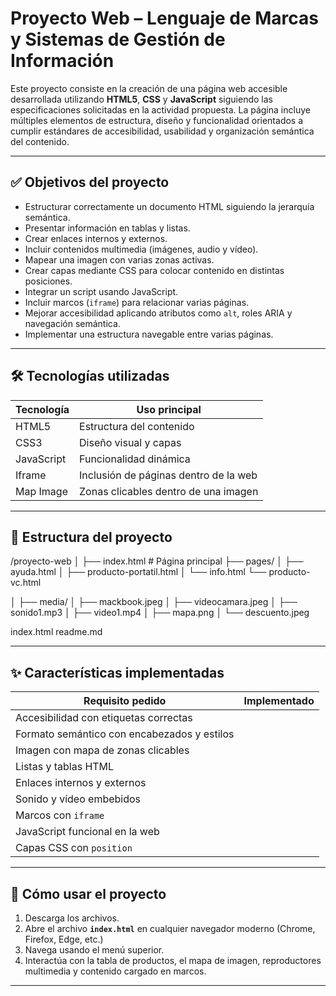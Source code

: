 # Proyecto Web – Lenguaje de Marcas y Sistemas de Gestión de Información

Este proyecto consiste en la creación de una página web accesible desarrollada utilizando **HTML5**, **CSS** y **JavaScript** siguiendo las especificaciones solicitadas en la actividad propuesta. La página incluye múltiples elementos de estructura, diseño y funcionalidad orientados a cumplir estándares de accesibilidad, usabilidad y organización semántica del contenido.

---

## ✅ Objetivos del proyecto

- Estructurar correctamente un documento HTML siguiendo la jerarquía semántica.
- Presentar información en tablas y listas.
- Crear enlaces internos y externos.
- Incluir contenidos multimedia (imágenes, audio y vídeo).
- Mapear una imagen con varias zonas activas.
- Crear capas mediante CSS para colocar contenido en distintas posiciones.
- Integrar un script usando JavaScript.
- Incluir marcos (`iframe`) para relacionar varias páginas.
- Mejorar accesibilidad aplicando atributos como `alt`, roles ARIA y navegación semántica.
- Implementar una estructura navegable entre varias páginas.

---

## 🛠️ Tecnologías utilizadas

| Tecnología | Uso principal |
|------------|---------------|
| HTML5      | Estructura del contenido |
| CSS3       | Diseño visual y capas |
| JavaScript | Funcionalidad dinámica |
| Iframe     | Inclusión de páginas dentro de la web |
| Map Image  | Zonas clicables dentro de una imagen |

---

## 📂 Estructura del proyecto

/proyecto-web
│
├── index.html # Página principal
├── pages/
│ ├── ayuda.html
│ ├── producto-portatil.html
│ └── info.html
  └── producto-vc.html

│ 
├── media/
│ ├── mackbook.jpeg
│ ├── videocamara.jpeg
│ ├── sonido1.mp3
│ ├── video1.mp4
│ ├── mapa.png
│ └── descuento.jpeg

 index.html
 readme.md


---

## ✨ Características implementadas

| Requisito pedido | Implementado |
|------------------|--------------|
| Accesibilidad con etiquetas correctas 
| Formato semántico con encabezados y estilos 
| Imagen con mapa de zonas clicables 
| Listas y tablas HTML 
| Enlaces internos y externos 
| Sonido y vídeo embebidos 
| Marcos con `iframe` 
| JavaScript funcional en la web 
| Capas CSS con `position` 

---

## 🚀 Cómo usar el proyecto

1. Descarga los archivos.
2. Abre el archivo **`index.html`** en cualquier navegador moderno (Chrome, Firefox, Edge, etc.)
3. Navega usando el menú superior.
4. Interactúa con la tabla de productos, el mapa de imagen, reproductores multimedia y contenido cargado en marcos.

---


